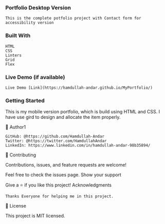 ### Portfolio Desktop Version

    This is the complete potfolio project with Contact form for accessibility version
    
### Built With

    HTML
    CSS
    Linters
    Grid
    Flex

### Live Demo (if available)

    Live Demo [Link](https://hamdullah-andar.github.io/MyPortfolio/)

### Getting Started

This is my mobile version portfolio, which is build using HTML and CSS. 
I have use gird to design and allocate the item properly.


👤 Author1

    GitHub: @https://github.com/Hamdullah-Andar
    Twitter: @https://twitter.com/HamdullahAndar
    LinkedIn: https://www.linkedin.com/in/hamdullah-andar-98b35894/

🤝 Contributing

Contributions, issues, and feature requests are welcome!

Feel free to check the issues page.
Show your support

Give a ⭐️ if you like this project!
Acknowledgments

    Thanks Everyone for helping me in this project.

📝 License

This project is MIT licensed.
